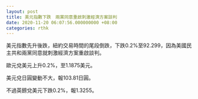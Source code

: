 ```yaml
---
layout: post
title: 美元指數下跌　兩黨同意重啟刺激經濟方案談判
date: 2020-11-20 06:07:56.000000000 +08:00
categories: rthk
---
```


美元指數先升後跌，紐約交易時間的尾段倒跌，下跌0.2%至92.299，因為美國民主共和兩黨同意就刺激經濟方案重啟談判。

歐元兌美元上升0.2%，至1.1875美元。

美元兌日圓變動不大，報103.81日圓。

不過英鎊兌美元下跌0.2%，報1.3255。
